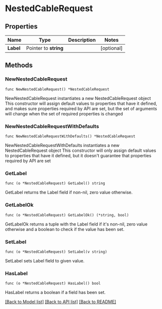 # NestedCableRequest

## Properties

Name | Type | Description | Notes
------------ | ------------- | ------------- | -------------
**Label** | Pointer to **string** |  | [optional] 

## Methods

### NewNestedCableRequest

`func NewNestedCableRequest() *NestedCableRequest`

NewNestedCableRequest instantiates a new NestedCableRequest object
This constructor will assign default values to properties that have it defined,
and makes sure properties required by API are set, but the set of arguments
will change when the set of required properties is changed

### NewNestedCableRequestWithDefaults

`func NewNestedCableRequestWithDefaults() *NestedCableRequest`

NewNestedCableRequestWithDefaults instantiates a new NestedCableRequest object
This constructor will only assign default values to properties that have it defined,
but it doesn't guarantee that properties required by API are set

### GetLabel

`func (o *NestedCableRequest) GetLabel() string`

GetLabel returns the Label field if non-nil, zero value otherwise.

### GetLabelOk

`func (o *NestedCableRequest) GetLabelOk() (*string, bool)`

GetLabelOk returns a tuple with the Label field if it's non-nil, zero value otherwise
and a boolean to check if the value has been set.

### SetLabel

`func (o *NestedCableRequest) SetLabel(v string)`

SetLabel sets Label field to given value.

### HasLabel

`func (o *NestedCableRequest) HasLabel() bool`

HasLabel returns a boolean if a field has been set.


[[Back to Model list]](../README.md#documentation-for-models) [[Back to API list]](../README.md#documentation-for-api-endpoints) [[Back to README]](../README.md)


